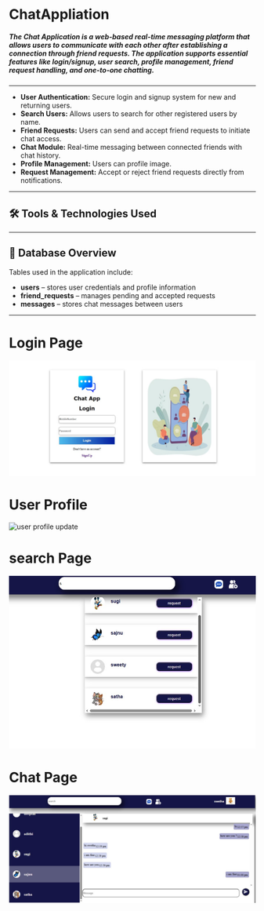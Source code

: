 # ChatAppliation #
##### The Chat Application is a web-based real-time messaging platform that allows users to communicate with each other after establishing a connection through friend requests. The application supports essential features like login/signup, user search, profile management, friend request handling, and one-to-one chatting. #####
---
- **User Authentication:** Secure login and signup system for new and returning users.
- **Search Users:** Allows users to search for other registered users by name.
- **Friend Requests:** Users can send and accept friend requests to initiate chat access.
- **Chat Module:** Real-time messaging between connected friends with chat history.
- **Profile Management:** Users can profile image.
- **Request Management:** Accept or reject friend requests directly from notifications.
---
## 🛠️ Tools & Technologies Used ##


---

## 📂 Database Overview ##
Tables used in the application include:
- **users** – stores user credentials and profile information
- **friend_requests** – manages pending and accepted requests
- **messages** – stores chat messages between users
---
# Login Page #
![login image](https://github.com/Swetha20030509/ChatAppliation/blob/main/chatApplication/screenshot/login.jpg)
# User Profile #
![user profile update]()
# search Page #
![search result](https://github.com/Swetha20030509/ChatAppliation/blob/main/chatApplication/screenshot/search.jpg)
# Chat Page #
![chat page](https://github.com/Swetha20030509/ChatAppliation/blob/main/chatApplication/screenshot/chat.jpg)
